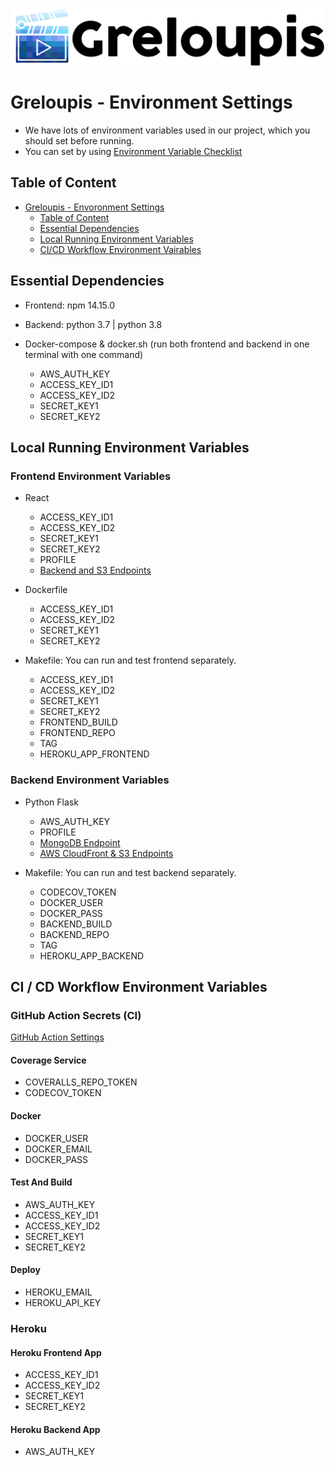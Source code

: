 [![logo](greloupis-horizontal.png)](https://greloupis-frontend.herokuapp.com/)

# Greloupis - Environment Settings

- We have lots of environment variables used in our project, which you should set before running.
- You can set by using [Environment Variable Checklist](../environ.sh)

## Table of Content
- [Greloupis - Envoronment Settings](#Greloupis---Environment-Settings)
  - [Table of Content](#table-of-content)
  - [Essential Dependencies](#Essential-Dependencies)
  - [Local Running Environment Variables](#CI--CD-Workflow-Environment-Variables)
  - [CI/CD Workflow Environment Vairables](#GitHub-Action-Secrets-(CI))

## Essential Dependencies
- Frontend: npm 14.15.0
- Backend: python 3.7 | python 3.8

- Docker-compose & docker.sh (run both frontend and backend in one terminal with one command)
  - AWS_AUTH_KEY
  - ACCESS_KEY_ID1
  - ACCESS_KEY_ID2
  - SECRET_KEY1
  - SECRET_KEY2

## Local Running Environment Variables
### Frontend Environment Variables
- React
  - ACCESS_KEY_ID1
  - ACCESS_KEY_ID2
  - SECRET_KEY1
  - SECRET_KEY2
  - PROFILE
  - [Backend and S3 Endpoints](../frontend/src/components/Endpoint.js)

- Dockerfile
  - ACCESS_KEY_ID1
  - ACCESS_KEY_ID2
  - SECRET_KEY1
  - SECRET_KEY2

- Makefile: You can run and test frontend separately.
  - ACCESS_KEY_ID1
  - ACCESS_KEY_ID2
  - SECRET_KEY1
  - SECRET_KEY2
  - FRONTEND_BUILD
  - FRONTEND_REPO
  - TAG
  - HEROKU_APP_FRONTEND

### Backend Environment Variables

- Python Flask
  - AWS_AUTH_KEY
  - PROFILE
  - [MongoDB Endpoint](../backend/configs/config_dev.py)
  - [AWS CloudFront & S3 Endpoints](../backend/configs/config_base.py)

- Makefile: You can run and test backend separately.
  - CODECOV_TOKEN
  - DOCKER_USER
  - DOCKER_PASS
  - BACKEND_BUILD
  - BACKEND_REPO
  - TAG
  - HEROKU_APP_BACKEND

## CI / CD Workflow Environment Variables

### GitHub Action Secrets (CI)
[GitHub Action Settings](../.github/workflows/cicd.yml)

#### Coverage Service
- COVERALLS_REPO_TOKEN
- CODECOV_TOKEN
#### Docker
- DOCKER_USER
- DOCKER_EMAIL
- DOCKER_PASS
#### Test And Build
- AWS_AUTH_KEY
- ACCESS_KEY_ID1
- ACCESS_KEY_ID2
- SECRET_KEY1
- SECRET_KEY2
#### Deploy
- HEROKU_EMAIL
- HEROKU_API_KEY

### Heroku
#### Heroku Frontend App
- ACCESS_KEY_ID1
- ACCESS_KEY_ID2
- SECRET_KEY1
- SECRET_KEY2

#### Heroku Backend App
- AWS_AUTH_KEY